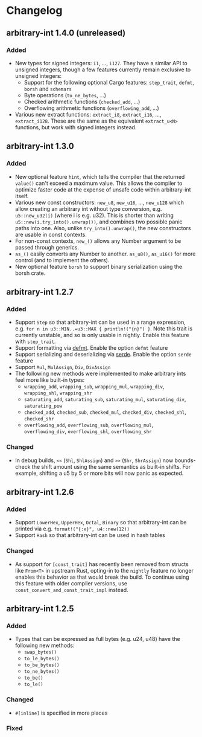 # Changelog

## arbitrary-int 1.4.0 (unreleased)

### Added

- New types for signed integers: `i1`, ..., `i127`. They have a similar API to unsigned integers, though a few
  features currently remain exclusive to unsigned integers:
    * Support for the following optional Cargo features: `step_trait`, `defmt`, `borsh` and `schemars`
    * Byte operations (`to_ne_bytes`, ...)
    * Checked arithmetic functions (`checked_add`, ...)
    * Overflowing arithmetic functions (`overflowing_add`, ...)
- Various new extract functions: `extract_i8`, `extract_i16`, ..., `extract_i128`. These are the same as the
  equivalent `extract_u<N>` functions, but work with signed integers instead.

## arbitrary-int 1.3.0

### Added

- New optional feature `hint`, which tells the compiler that the returned `value()` can't exceed a maximum value. This
  allows the compiler to optimize faster code at the expense of unsafe code within arbitrary-int itself.
- Various new const constructors: `new_u8`, `new_u16`, ..., `new_u128` which allow creating an arbitrary int without
  type conversion, e.g. `u5::new_u32(i)` (where i is e.g. u32). This is shorter than writing
  `u5::new(i.try_into().unwrap())`,
  and combines two possible panic paths into one. Also, unlike `try_into().unwrap()`, the new constructors are usable in
  const contexts.
- For non-const contexts, `new_()` allows any Number argument to be passed through generics.
- `as_()` easily converts any Number to another. `as_u8()`, `as_u16()` for more control (and to implement the others).
- New optional feature `borsh` to support binary serialization using the borsh crate.

## arbitrary-int 1.2.7

### Added

- Support `Step` so that arbitrary-int can be used in a range expression, e.g.
  `for n in u3::MIN..=u3::MAX { println!("{n}") }`. Note this trait is currently unstable, and so is only usable in
  nightly. Enable this feature with `step_trait`.
- Support formatting via [defmt](https://crates.io/crates/defmt). Enable the option `defmt` feature
- Support serializing and deserializing via [serde](https://crates.io/crates/serde). Enable the option `serde` feature
- Support `Mul`, `MulAssign`, `Div`, `DivAssign`
- The following new methods were implemented to make arbitrary ints feel more like built-in types:
    * `wrapping_add`, `wrapping_sub`, `wrapping_mul`, `wrapping_div`, `wrapping_shl`, `wrapping_shr`
    * `saturating_add`, `saturating_sub`, `saturating_mul`, `saturating_div`, `saturating_pow`
    * `checked_add`, `checked_sub`, `checked_mul`, `checked_div`, `checked_shl`, `checked_shr`
    * `overflowing_add`, `overflowing_sub`, `overflowing_mul`, `overflowing_div`, `overflowing_shl`, `overflowing_shr`

### Changed

- In debug builds, `<<` (`Shl`, `ShlAssign`) and `>>` (`Shr`, `ShrAssign`) now bounds-check the shift amount using the
  same semantics as built-in shifts. For example, shifting a u5 by 5 or more bits will now panic as expected.

## arbitrary-int 1.2.6

### Added

- Support `LowerHex`, `UpperHex`, `Octal`, `Binary` so that arbitrary-int can be printed via e.g.
  `format!("{:x}", u4::new(12))`
- Support `Hash` so that arbitrary-int can be used in hash tables

### Changed

- As support for `[const_trait]` has recently been removed from structs like `From<T>` in upstream Rust, opting-in to
  the `nightly` feature no longer enables this behavior as that would break the build. To continue using this feature
  with older compiler versions, use `const_convert_and_const_trait_impl` instead.

## arbitrary-int 1.2.5

### Added

- Types that can be expressed as full bytes (e.g. u24, u48) have the following new methods:
    * `swap_bytes()`
    * `to_le_bytes()`
    * `to_be_bytes()`
    * `to_ne_bytes()`
    * `to_be()`
    * `to_le()`

### Changed

- `#[inline]` is specified in more places

### Fixed
